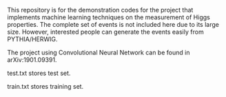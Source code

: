 This repository is for the demonstration codes for the project that implements machine learning techniques on the measurement of Higgs properties. The complete set of events is not included here due to its large size. However, interested people can generate the events easily from PYTHIA/HERWIG. 

The project using Convolutional Neural Network can be found in arXiv:1901.09391.

test.txt stores test set.

train.txt stores training set.

